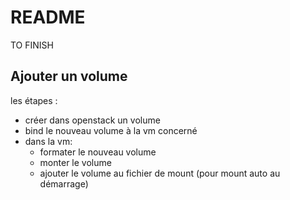 # README

TO FINISH

## Ajouter un volume

les étapes :

- créer dans openstack un volume
- bind le nouveau volume à la vm concerné
- dans la vm:
  - formater le nouveau volume
  - monter le volume
  - ajouter le volume au fichier de mount (pour mount auto au démarrage)